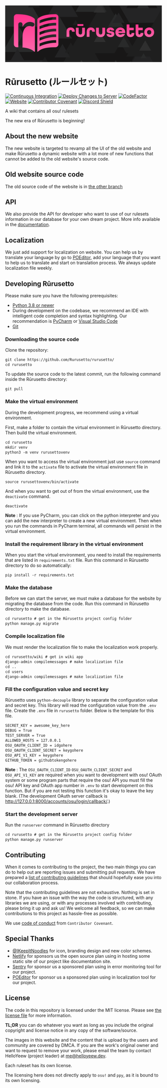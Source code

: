 ![Rūrusetto logo](rurusetto-readme-logo.svg)

# Rūrusetto (ルールセット)

[![Continuous Integration](https://github.com/Rurusetto/rurusetto/actions/workflows/django.yml/badge.svg)](https://github.com/Rurusetto/rurusetto/actions/workflows/django.yml)
[![Deploy Changes to Server](https://github.com/Rurusetto/rurusetto/actions/workflows/deploy.yml/badge.svg)](https://github.com/Rurusetto/rurusetto/actions/workflows/deploy.yml)
[![CodeFactor](https://www.codefactor.io/repository/github/rurusetto/rurusetto/badge)](https://www.codefactor.io/repository/github/rurusetto/rurusetto)
[![Website](https://img.shields.io/website?down_color=red&down_message=offline&up_color=dark%20green&up_message=online&url=https%3A%2F%2Frulesets.info%2F)](https://rulesets.info)
[![Contributor Covenant](https://img.shields.io/badge/Contributor%20Covenant-2.0-4baaaa.svg)](code_of_conduct.md)
[![Discord Shield](https://discordapp.com/api/guilds/700619421466624050/widget.png?style=shield)](https://discord.gg/CQPNADu)

A wiki that contains all osu! rulesets

The new era of Rūrusetto is beginning!

## About the new website

The new website is targeted to revamp all the UI of the old website and make Rūrusetto a dynamic website with a lot more of new functions that cannot be added to the old website's source code.

## Old website source code

The old source code of the website is in [the other branch](https://github.com/Rurusetto/rurusetto/tree/main)

## API

We also provide the API for developer who want to use of our rulesets information in our database for your own dream project. More info available in the [documentation](https://docs.rulesets.info/).

## Localization

We just add support for localization on website. You can help us by translate your language by go to [POEditor](https://poeditor.com/join/project/mQzxWNxFDz), add your language that you want to help us to translate and start on translation process.
We always update localization file weekly.

## Developing Rūrusetto

Please make sure you have the following prerequisites:

- [Python 3.8 or newer](https://www.python.org/)
- During development on the codebase, we recommend an IDE with intelligent code completion and syntax highlighting. Our recommendation is [PyCharm](https://www.jetbrains.com/pycharm/) or [Visual Studio Code](https://code.visualstudio.com/)
- [Git](https://git-scm.com/)

### Downloading the source code

Clone the repository:

```shell
git clone https://github.com/Rurusetto/rurusetto/
cd rurusetto
```

To update the source code to the latest commit, run the following command inside the Rūrusetto directory:

```shell
git pull
```

### Make the virtual environment

During the development progress, we recommend using a virtual environment.

First, make a folder to contain the virtual environment in Rūrusetto directory. Then build the virtual environment.

```shell
cd rurusetto
mkdir venv
python3 -m venv rurusettovenv
```

When you want to access the virtual environment just use `source` command and link it to the `activate` file to activate the virtual environment file in Rūrusetto directory.

```shell
source rurusettovenv/bin/activate
```

And when you want to get out of from the virtual environment, use the `deactivate` command.

```shell
deactivate
```

**Note** : If you use PyCharm, you can click on the python interpreter and you can add the new interpreter to create a new virtual environment. Then when you run the commands in PyCharm terminal, all commands will persist in the virtual environment.

### Install the requirement library in the virtual environment

When you start the virtual environment, you need to install the requirements that are listed in `requirements.txt` file. Run this command in Rūrusetto directory to do so automatically:

```shell
pip install -r requirements.txt
```

### Make the database

Before we can start the server, we must make a database for the website by migrating the database from the code. Run this command in Rūrusetto directory to make the database.

```shell
cd rurusetto # get in the Rūrusetto project config folder
python manage.py migrate
```

### Compile localization file

We must render the localization file to make the localization work properly.

```shell
cd rurusetto/wiki # get in wiki app
django-admin compilemessages # make localization file
cd ..
cd users
django-admin compilemessages # make localization file
```

### Fill the configuration value and secret key

Rūrusetto uses `python-decouple` library to separate the configuration value and secret key. This library will read the configuration value from the `.env` file. Create the `.env` file in `rurusetto` folder. Below is the template for this file.

```env
SECRET_KEY = awesome_key_here
DEBUG = True
TEST_SERVER = True
ALLOWED_HOSTS = 127.0.0.1
OSU_OAUTH_CLIENT_ID = idgohere
OSU_OAUTH_CLIENT_SECRET = keygohere
OSU_API_V1_KEY = keygohere
GITHUB_TOKEN = githubtokengohere
```

**Note** : The `OSU_OAUTH_CLIENT_ID` `OSU_OAUTH_CLIENT_SECRET` and `OSU_API_V1_KEY` are required when you want to development with osu! OAuth system or some program parts that require the osu! API you must fill the osu! API key and OAuth app number in `.env` to start development on this function. But if you are not testing this function it's okay to leave the key blank. (The development OAuth server callback is http://127.0.0.1:8000/accounts/osu/login/callback/.)

### Start the development server

Run the `runserver` command in Rūrusetto directory

```shell
cd rurusetto # get in the Rūrusetto project config folder
python manage.py runserver
```

## Contributing

When it comes to contributing to the project, the two main things you can do to help out are reporting issues and submitting pull requests. We have prepared a [list of contributing guidelines](CONTRIBUTING.md) that should hopefully ease you into our collaboration process.

Note that the contributing guidelines are not exhaustive. Nothing is set in stone. If you have an issue with the way the code is structured, with any libraries we are using, or with any processes involved with contributing, please bring it up and ask us! We welcome all feedback, so we can make contributions to this project as hassle-free as possible.

We use [code of conduct](code_of_conduct.md) from `Contributor Covenant`.

## Special Thanks

- [@IKeepItNoodles](https://github.com/IKeepItNoodles) for icon, branding design and new color schemes.
- [Netlify](https://www.netlify.com/) for sponsors us the open source plan using in hosting some static site of our project like documentation site.
- [Sentry](https://sentry.io/) for sponsor us a sponsored plan using in error monitoring tool for our project.
- [POEditor](https://poeditor.com/) for sponsor us a sponsored plan using in localization tool for our project.

## License

The code in this repository is licensed under the MIT license. Please see [the license file](LICENSE) for more information. 

**TL;DR** you can do whatever you want as long as you include the original copyright and license notice in any copy of the software/source.

The images in this website and the content that is upload by the users and community are covered by DMCA. If you are the work's original owner and want to request to remove your work, please email the team by contact HelloYeew (project leader) at [me@helloyeew.dev](mailto:me@helloyeew.dev).

Each ruleset has its own license.

The licensing here does not directly apply to `osu!` and `ppy`, as it is bound to its own licensing.
